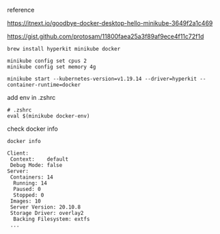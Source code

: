 reference

https://itnext.io/goodbye-docker-desktop-hello-minikube-3649f2a1c469

https://gist.github.com/protosam/11800faea25a3f89af9ece4f11c72f1d




```
brew install hyperkit minikube docker
```

```
minikube config set cpus 2
minikube config set memory 4g
```

```
minikube start --kubernetes-version=v1.19.14 --driver=hyperkit --container-runtime=docker
```

add env in .zshrc
```
# .zshrc
eval $(minikube docker-env)
```

check docker info
```
docker info
```
```
Client:
 Context:    default
 Debug Mode: false
Server:
 Containers: 14
  Running: 14
  Paused: 0
  Stopped: 0
 Images: 10
 Server Version: 20.10.8
 Storage Driver: overlay2
  Backing Filesystem: extfs
 ...
 ```
